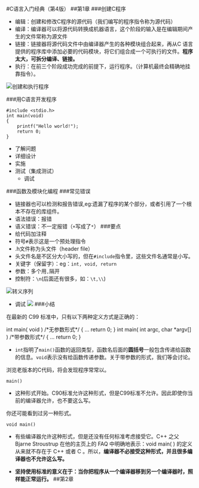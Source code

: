 #C语言入门经典（第4版）
##第1章
###创建C程序
- 编辑：创建和修改C程序的源代码（我们编写的程序指令称为源代码）
- 编译：编译器可以将源代码转换成机器语言，这个阶段的输入是在编辑期间产生的文件常称为源文件
- 链接：链接器将源代码文件中由编译器产生的各种模块组合起来，再从C 语言提供的程序库中添加必要的代码模块，将它们组合成一个可执行的文件。**程序太大，可拆分编译、链接。**
- 执行：在前三个阶段成功完成的前提下，运行程序。（计算机最终会精确地挂靠指令）。

![创建和执行程序](http://doc.okbase.net/picture/addon/2014/01/15/A114130118-79549.png_small.png)


###用C语言开发程序

	#include <stdio.h>
	int main(void)
	{
		printf("Hello world!");
		return 0;
	}

- 了解问题
- 详细设计
- 实施
- 测试（集成测试）
	- 调试

###函数及模块化编程
###常见错误
- 链接器也可以检测和报告错误,eg:遗漏了程序的某个部分，或者引用了一个根本不存在的库组件。
- 语法错误：报错
- 语义错误：不一定报错（`+`写成了`*`）
###要点
- 给代码加注释
- 符号`#`表示这是一个预处理指令
- .h文件称为头文件（header file）
- 头文件名是不区分大小写的，但在`#include`指令里，这些文件名通常是小写。
- 关键字（保留字）：eg：`int, void, return`
- 参数：多个用`,`隔开
- 控制符：`\n`(后面还有很多，如：`\t,\\`)

![转义序列](http://e.hiphotos.baidu.com/zhidao/pic/item/ae51f3deb48f8c54d887b7253a292df5e0fe7f67.jpg)
- 调试
![](http://www.2cto.com/uploadfile/2013/1231/20131231025327638.gif)
###小结
<p>在最新的 C99 标准中，只有以下两种定义方式是正确的：</p>
	int main( void ) /*无参数形式*/
	{
  	 	...
   		return 0;
	}
	int main( int argc, char *argv[] ) /*带参数形式*/
	{
    	...
	    return 0;
	} 

- `int`指明了`main()`函数的返回类型，函数名后面的**圆括号**一般包含传递给函数的信息。`void`表示没有给函数传递参数。关于带参数的形式，我们等会讨论。

<p>浏览老版本的C代码，将会发现程序常常以。</p>

	main()

- 这种形式开始。C90标准允许这种形式，但是C99标准不允许。因此即使你当前的编译器允许，也不要这么写。

<p>你还可能看到过另一种形式。</p>

	void main()

- 有些编译器允许这种形式，但是还没有任何标准考虑接受它。C++ 之父 Bjarne Stroustrup 在他的主页上的 FAQ 中明确地表示：void main( ) 的定义从来就不存在于 C++ 或者 C 。所以，**编译器不必接受这种形式，并且很多编译器也不允许这么写。**

- **坚持使用标准的意义在于：当你把程序从一个编译器移到另一个编译器时，照样能正常运行。**
##第2章




